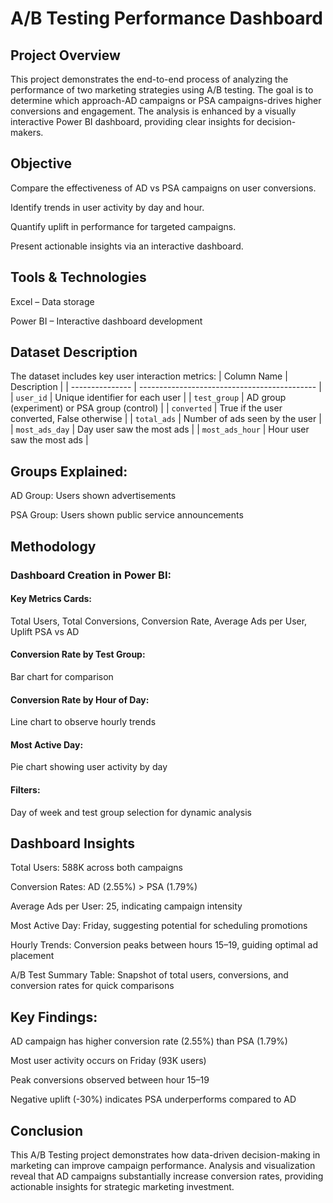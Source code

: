 # A/B Testing Performance Dashboard
## Project Overview

This project demonstrates the end-to-end process of analyzing the performance of two marketing strategies using A/B testing. The goal is to determine which approach-AD campaigns or PSA campaigns-drives higher conversions and engagement. The analysis is enhanced by a visually interactive Power BI dashboard, providing clear insights for decision-makers.

## Objective

Compare the effectiveness of AD vs PSA campaigns on user conversions.

Identify trends in user activity by day and hour.

Quantify uplift in performance for targeted campaigns.

Present actionable insights via an interactive dashboard.

## Tools & Technologies

Excel – Data storage

Power BI – Interactive dashboard development

## Dataset Description

The dataset includes key user interaction metrics:
| Column Name     | Description                                  |
| --------------- | -------------------------------------------- |
| `user_id`       | Unique identifier for each user              |
| `test_group`    | AD group (experiment) or PSA group (control) |
| `converted`     | True if the user converted, False otherwise  |
| `total_ads`     | Number of ads seen by the user               |
| `most_ads_day`  | Day user saw the most ads                    |
| `most_ads_hour` | Hour user saw the most ads                   |


## Groups Explained:

AD Group: Users shown advertisements

PSA Group: Users shown public service announcements

## Methodology

### Dashboard Creation in Power BI:

#### Key Metrics Cards: 
Total Users, Total Conversions, Conversion Rate, Average Ads per User, Uplift PSA vs AD

#### Conversion Rate by Test Group: 
Bar chart for comparison

#### Conversion Rate by Hour of Day: 
Line chart to observe hourly trends

#### Most Active Day: 
Pie chart showing user activity by day

#### Filters: 
Day of week and test group selection for dynamic analysis

## Dashboard Insights

Total Users: 588K across both campaigns

Conversion Rates: AD (2.55%) > PSA (1.79%)

Average Ads per User: 25, indicating campaign intensity

Most Active Day: Friday, suggesting potential for scheduling promotions

Hourly Trends: Conversion peaks between hours 15–19, guiding optimal ad placement

A/B Test Summary Table: Snapshot of total users, conversions, and conversion rates for quick comparisons

## Key Findings:

AD campaign has higher conversion rate (2.55%) than PSA (1.79%)

Most user activity occurs on Friday (93K users)

Peak conversions observed between hour 15–19

Negative uplift (-30%) indicates PSA underperforms compared to AD

## Conclusion

This A/B Testing project demonstrates how data-driven decision-making in marketing can improve campaign performance. Analysis and visualization reveal that AD campaigns substantially increase conversion rates, providing actionable insights for strategic marketing investment.
